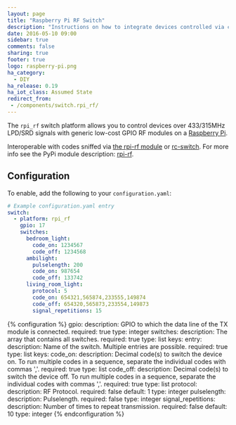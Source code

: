 ```yaml
---
layout: page
title: "Raspberry Pi RF Switch"
description: "Instructions on how to integrate devices controlled via codes sent with low-cost GPIO RF modules on a Raspberry Pi into Home Assistant as a switch."
date: 2016-05-10 09:00
sidebar: true
comments: false
sharing: true
footer: true
logo: raspberry-pi.png
ha_category:
  - DIY
ha_release: 0.19
ha_iot_class: Assumed State
redirect_from:
 - /components/switch.rpi_rf/
---
```


The `rpi_rf` switch platform allows you to control devices over 433/315MHz LPD/SRD signals with generic low-cost GPIO RF modules on a [Raspberry Pi](https://www.raspberrypi.org/).

Interoperable with codes sniffed via [the rpi-rf module](https://pypi.python.org/pypi/rpi-rf) or [rc-switch](https://github.com/sui77/rc-switch).
For more info see the PyPi module description: [rpi-rf](https://pypi.python.org/pypi/rpi-rf).

## Configuration

To enable, add the following to your `configuration.yaml`:

```yaml
# Example configuration.yaml entry
switch:
  - platform: rpi_rf
    gpio: 17
    switches:
      bedroom_light:
        code_on: 1234567
        code_off: 1234568
      ambilight:
        pulselength: 200
        code_on: 987654
        code_off: 133742
      living_room_light:
        protocol: 5
        code_on: 654321,565874,233555,149874
        code_off: 654320,565873,233554,149873
        signal_repetitions: 15
```

{% configuration %}
gpio:
  description: GPIO to which the data line of the TX module is connected.
  required: true
  type: integer
switches:
  description: The array that contains all switches.
  required: true
  type: list
  keys:
    entry:
      description: Name of the switch. Multiple entries are possible.
      required: true
      type: list
      keys:
        code_on:
          description: Decimal code(s) to switch the device on. To run multiple codes in a sequence, separate the individual codes with commas ','.
          required: true
          type: list
        code_off:
          description: Decimal code(s) to switch the device off. To run multiple codes in a sequence, separate the individual codes with commas ','.
          required: true
          type: list
        protocol:
          description: RF Protocol.
          required: false
          default: 1
          type: integer
        pulselength:
          description: Pulselength.
          required: false
          type: integer
        signal_repetitions:
          description: Number of times to repeat transmission.
          required: false
          default: 10
          type: integer
{% endconfiguration %}
